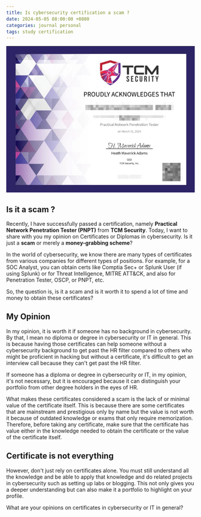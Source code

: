 ```yaml
---
title: Is cybersecurity certification a scam ?
date: 2024-05-05 08:00:00 +0800
categories: journal personal
tags: study certification
---
```


![](/assets/general/pnpt.png)

## Is it a scam ?

Recently, I have successfully passed a certification, namely **Practical Network Penetration Tester (PNPT)** from **TCM Security**. Today, I want to share with you my opinion on Certificates or Diplomas in cybersecurity. Is it just a **scam** or merely a **money-grabbing scheme**?

In the world of cybersecurity, we know there are many types of certificates from various companies for different types of positions. For example, for a SOC Analyst, you can obtain certs like Comptia Sec+ or Splunk User (if using Splunk) or for Threat Intelligence, MITRE ATT&CK, and also for Penetration Tester, OSCP, or PNPT, etc.

So, the question is, is it a scam and is it worth it to spend a lot of time and money to obtain these certificates?

## My Opinion

In my opinion, it is worth it if someone has no background in cybersecurity. By that, I mean no diploma or degree in cybersecurity or IT in general. This is because having those certificates can help someone without a cybersecurity background to get past the HR filter compared to others who might be proficient in hacking but without a certificate, it's difficult to get an interview call because they can't get past the HR filter.

If someone has a diploma or degree in cybersecurity or IT, in my opinion, it's not necessary, but it is encouraged because it can distinguish your portfolio from other degree holders in the eyes of HR.

What makes these certificates considered a scam is the lack of or minimal value of the certificate itself. This is because there are some certificates that are mainstream and prestigious only by name but the value is not worth it because of outdated knowledge or exams that only require memorization. Therefore, before taking any certificate, make sure that the certificate has value either in the knowledge needed to obtain the certificate or the value of the certificate itself.

## Certificate is not everything

However, don't just rely on certificates alone. You must still understand all the knowledge and be able to apply that knowledge and do related projects in cybersecurity such as setting up labs or blogging. This not only gives you a deeper understanding but can also make it a portfolio to highlight on your profile.

What are your opinions on certificates in cybersecurity or IT in general?